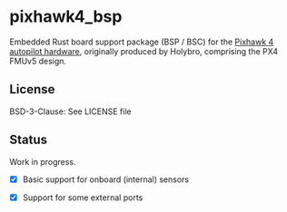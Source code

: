 # pixhawk4_bsp

Embedded Rust board support package (BSP / BSC) for the 
[Pixhawk 4 autopilot hardware](https://docs.px4.io/v1.9.0/en/flight_controller/pixhawk4.html),
originally produced by Holybro, comprising the PX4 FMUv5 design.


## License
BSD-3-Clause: See LICENSE file

## Status

Work in progress.

- [x] Basic support for onboard (internal) sensors
- [x] Support for some external ports
 